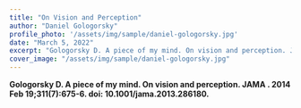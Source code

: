 ```yaml
---
title: "On Vision and Perception"
author: "Daniel Gologorsky"
profile_photo: '/assets/img/sample/daniel-gologorsky.jpg'
date: "March 5, 2022"
excerpt: "Gologorsky D. A piece of my mind. On vision and perception. JAMA . 2014 Feb 19;311(7):675-6. doi: 10.1001/jama.2013.286180."
cover_image: "/assets/img/sample/daniel-gologorsky.jpg"
---
```



<object data="/assets/doc/On-Vision-and-Perception.pdf" type="application/pdf"></object>


**Gologorsky D. A piece of my mind. On vision and perception. JAMA . 2014 Feb 19;311(7):675-6. doi: 10.1001/jama.2013.286180.**